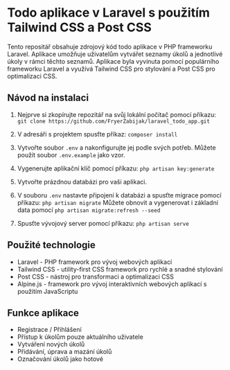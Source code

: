 # Todo aplikace v Laravel s použitím Tailwind CSS a Post CSS

Tento repositář obsahuje zdrojový kód todo aplikace v PHP frameworku Laravel. Aplikace umožňuje uživatelům vytvářet seznamy úkolů a jednotlivé úkoly v rámci těchto seznamů. Aplikace byla vyvinuta pomocí populárního frameworku Laravel a využívá Tailwind CSS pro stylování a Post CSS pro optimalizaci CSS.

## Návod na instalaci

1. Nejprve si zkopírujte repozitář na svůj lokální počítač pomocí příkazu: 
`git clone https://github.com/FryerZabijak/laravel_todo_app.git`

2. V adresáři s projektem spusťte příkaz:
`composer install`

3. Vytvořte soubor `.env` a nakonfigurujte jej podle svých potřeb. Můžete použít soubor `.env.example` jako vzor.
4. Vygenerujte aplikační klíč pomocí příkazu:
`php artisan key:generate`
5. Vytvořte prázdnou databázi pro vaši aplikaci.
6. V souboru `.env` nastavte připojení k databázi a spusťte migrace pomocí příkazu:
`php artisan migrate`
Můžete obnovit a vygenerovat i základní data pomocí `php artisan migrate:refresh --seed`
7. Spusťte vývojový server pomocí příkazu:
`php artisan serve`

## Použité technologie

- Laravel - PHP framework pro vývoj webových aplikací
- Tailwind CSS - utility-first CSS framework pro rychlé a snadné stylování
- Post CSS - nástroj pro transformaci a optimalizaci CSS
- Alpine.js - framework pro vývoj interaktivních webových aplikací s použitím JavaScriptu

## Funkce aplikace

- Registrace / Přihlášení
- Přístup k úkolům pouze aktuálního uživatele
- Vytváření nových úkolů
- Přidávání, úprava a mazání úkolů
- Označování úkolů jako hotové